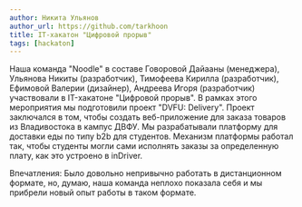 ```yaml
---
author: Никита Ульянов
author_url: https://github.com/tarkhoon
title: IT-хакатон "Цифровой прорыв"
tags: [hackaton]
---
```

Наша команда "Noodle" в составе Говоровой Дайааны (менеджера), Ульянова Никиты (разработчик), Тимофеева Кирилла (разработчик), Ефимовой Валерии (дизайнер), Андреева Игоря (разработчик) участвовали в IT-хакатоне "Цифровой прорыв". В рамках этого мероприятия мы подготовили проект "DVFU: Delivery". Проект заключался в том, чтобы создать веб-приложение для заказа товаров из Владивостока в кампус ДВФУ. Мы разрабатывали платформу для доставки еды по типу b2b для студентов. Механизм платформы работал так, чтобы студенты могли сами исполнять заказы за определенную плату, как это устроено в inDriver.

Впечатления: Было довольно непривычно работать в дистанционном формате, но, думаю, наша команда неплохо показала себя и мы прибрели новый опыт работы в таком формате.
